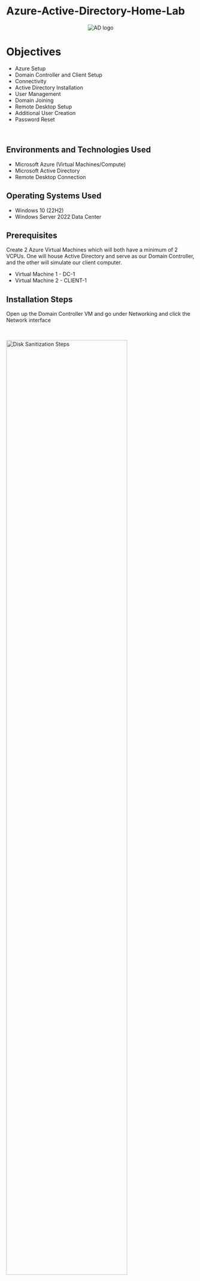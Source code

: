 # Azure-Active-Directory-Home-Lab

<p align="center">
<img src="https://i.imgur.com/pU5A58S.png" alt="AD logo"/>
</p>

<h1>Objectives</h1>

- Azure Setup
- Domain Controller and Client Setup
- Connectivity
- Active Directory Installation
- User Management
- Domain Joining
- Remote Desktop Setup
- Additional User Creation
- Password Reset
<br />



<h2>Environments and Technologies Used</h2>

- Microsoft Azure (Virtual Machines/Compute)
- Microsoft Active Directory
- Remote Desktop Connection

<h2>Operating Systems Used </h2>

- Windows 10 </b> (22H2)
- Windows Server 2022 Data Center

<h2>Prerequisites</h2>
Create 2 Azure Virtual Machines which will both have a minimum of 2 VCPUs. One will house Active Directory and serve as our Domain Controller, and the other will simulate our client computer.

 - Virtual Machine 1 - DC-1
 - Virtual Machine 2 - CLIENT-1


<h2>Installation Steps</h2>

<p>
Open up the Domain Controller VM and go under Networking and click the Network interface 
</p>
<br />

<p>
<img src="https://i.imgur.com/Pwa2s6z.png" height="80%" width="80%" alt="Disk Sanitization Steps"/>
</p>
<p><strong>.</strong></p>
<p><strong>.</strong></p>

<p>
Navigate into ipconfig1 and change the IP addressing to static

<p>
<img src="https://i.imgur.com/IsQIKJM.png" height="80%" width="80%" alt="Disk Sanitization Steps"/>
</p>
<p><strong>.</strong></p>
<p><strong>.</strong></p>
<p>
Remote into CLIENT-1 and ping DC-1 to confirm there is no connectivity from CLIENT-1 to DC-1
</p>

<p>
<img src="https://i.imgur.com/buohO4q.png" height="80%" width="80%" alt="Disk Sanitization Steps"/>
</p>

<p><strong>.</strong></p>
<p><strong>.</strong></p>

<p>
To fix this we will remote into DC-1 and type in wf.msc into our search bar
</p>

<p>
<img src="https://i.imgur.com/Frtinsi.png" height="80%" width="80%" alt="Disk Sanitization Steps"/>
</p>

<p><strong>.</strong></p>
<p><strong>.</strong></p>

<p>
Navigate to inbound rules, filter by protocol so we can see ICMPv4 rules. We will set the two “Core Network Diagnostics Echo Requests” rules to allow.
</p>

<p>
<img src="https://i.imgur.com/v3IxrJD.png" height="80%" width="80%" alt="Disk Sanitization Steps"/>
</p>

<p><strong>.</strong></p>
<p><strong>.</strong></p>

<p>
Test connectivity to DC-1 from CLIENT-1
</p>

<p>
<img src="https://i.imgur.com/TNi3FXf.png" height="80%" width="80%" alt="Disk Sanitization Steps"/>
</p>

<p><strong>.</strong></p>
<p><strong>.</strong></p>

<p>
Install Active Directory Domain Services. Navigate to Add roles and features > Next > Next > Next > Check Active Directory Domain Services > Add Features > Next > Next > Install. Let the install finish and continue.
</p>

<p>
<img src="https://i.imgur.com/R9dT5sL.png" height="80%" width="80%" alt="Disk Sanitization Steps"/>
</p>

<p><strong>.</strong></p>
<p><strong>.</strong></p>

<p>
Now we are going to click the flag and click “Promote this server to a domain controller”
</p>

<p>
<img src="https://i.imgur.com/IOdPMG4.png" height="80%" width="80%" alt="Disk Sanitization Steps"/>
</p>

<p><strong>.</strong></p>
<p><strong>.</strong></p>

<p> 
We’ll click “Add a new forest” name it bensdomain.com > Next, Enter credentials > Next > Next > Next > Next > Install
 
 - The VM should close its self out
</p>
<p>
<img src="https://i.imgur.com/noYgb4n.png" height="80%" width="80%" alt="Disk Sanitization Steps"/>
</p>

<p><strong>.</strong></p>
<p><strong>.</strong></p>

<p>
Now in order to login we must wait for the VM to be restarted and specify the domain name when we log in since our DNS has been set up.
 
 - Type in bensdomain.com\labuser for the user name now instead of just labuser.

<p>
<img src="https://i.imgur.com/0OFFt81.png" height="40%" width="40%" alt="Disk Sanitization Steps"/>
</p>

<p><strong>.</strong></p>
<p><strong>.</strong></p>

<p>
Once DC-1 VM is finally loaded up we can open up our Server Manager > Go to Tools > Active Directory Users and Computers
</p>

<p>
<img src="https://i.imgur.com/0YRWX0X.png" height="80%" width="80%" alt="Disk Sanitization Steps"/>
</p>

<p><strong>.</strong></p>
<p><strong>.</strong></p>

<p>
Right click bensdomain.com > New > Organizational Unit, create an employees and admins unit.
</p>
<p>
<img src="https://i.imgur.com/UD34Bht.png" height="40%" width="40%" alt="Disk Sanitization Steps"/>
</p>

<p><strong>.</strong></p>
<p><strong>.</strong></p>

<p>
We will now create new folders under the admins organizational unit, and add a new user named jane-admin.
</p>

<p>
<img src="https://i.imgur.com/OQ0SJmo.png" height="80%" width="80%" alt="Disk Sanitization Steps"/>
</p>

<p><strong>.</strong></p>
<p><strong>.</strong></p>

<p>
Our user still doesn’t have admin rights despite being in the _ADMINS organizational unit
 
 - To assign admin rights we need to right click Jane Doe > Properties > Member Of > Domain Admins > Add
 - Search for domain under object names to find the domain roles that we can assign. 
 - Assign Jane Doe with Domain Admins > Apply > Ok
</p>

<p>
<img src="https://i.imgur.com/FpOZgF5.png" height="80%" width="80%" alt="Disk Sanitization Steps"/>
</p>

<p><strong>.</strong></p>
<p><strong>.</strong></p>

<p>
Sign out of our labuser account and log into Jane Doe’s admin account at bensdomain.com\jane_admin and enter our password.
</p>

<p>
<img src="https://i.imgur.com/hnw3vr6.png" height="40%" width="40%" alt="Disk Sanitization Steps"/>
</p>

<p><strong>.</strong></p>
<p><strong>.</strong></p>

<p>
Test to see if the login was successful into the Domain by typing “whoami” into the command prompt
</p>

<p>
<img src="https://i.imgur.com/tuYrdiv.png" height="80%" width="80%" alt="Disk Sanitization Steps"/>
</p>

<p><strong>.</strong></p>
<p><strong>.</strong></p>

<p>
Right click the Windows Icon (Start) icon and click System > Rename This PC (Advanced) > Change > Domain, and attempt to connect to bensdomain.com
</p>

<p>
<img src="https://i.imgur.com/CdKEkWO.png" height="40%" width="40%" alt="Disk Sanitization Steps"/>
</p>

<p><strong>.</strong></p>
<p><strong>.</strong></p>

<p>
To fix go to Azure portal and navigate to DC-1 VM > Networking > Network Settings, and copy DC-1’s NIC private IP address
 
 - Navigate to CLIENT1 VM and we will set the DNS to DC-1’s private IP address. We can do this by going to CLIENT1 VM > Networking > Network Settings > NIC > DNS servers > Custom
 - Paste the private IP address. Don’t forget to click Save.
</p>

<p>
<img src="https://i.imgur.com/Fkka8wa.png" height="80%" width="80%" alt="Disk Sanitization Steps"/>
</p>

<p><strong>.</strong></p>
<p><strong>.</strong></p>

<p>
Restart CLIENT1 from the portal. After opening the CLIENT1 VM back up and logging into labuser we can confirm and test the DNS connectivity using ipconfig /all and ping the private IP address.
</p>

<p>
<img src="https://i.imgur.com/2ZRUG3R.png" height="40%" width="40%" alt="Disk Sanitization Steps"/>
</p>

<p><strong>.</strong></p>
<p><strong>.</strong></p>

<p>
Attempt to join the domain again we can see that we are prompted to enter credentials, rather than an error.
</p>

<p>
<img src="https://i.imgur.com/16xzPw8.png" height="80%" width="80%" alt="Disk Sanitization Steps"/>
</p>

<p><strong>.</strong></p>
<p><strong>.</strong></p>

<p>
Log in with our jane_admin account and can confirm we joined the domain when prompted with this image. 
 - The VM will be forced to restart.
</p>

<p>
<img src="https://i.imgur.com/64OAYC0.png" height="40%" width="40%" alt="Disk Sanitization Steps"/>
</p>

<p>
Remote back into the CLIENT-1 VM and log in using the jane_admin account. 
 
 - Right click the Windows Icon > System > Remote Desktop > Select users that can remotely access this PC > Add, type in “domain users” > Check names > Ok > Ok
</p>

<p>
<img src="https://i.imgur.com/1VhdmUO.png" height="40%" width="40%" alt="Disk Sanitization Steps"/>
</p>

<p><strong>.</strong></p>
<p><strong>.</strong></p>

<p>
Log into DC-1 with jane_admin and open Powershell ISE as an admin, and create multiple users. 
 
- Create a new file and paste our Powershell user creation script in.
</p>

<p>
<img src="https://i.imgur.com/e7jNr93.png" height="80%" width="80%" alt="Disk Sanitization Steps"/>
</p>

<p>
Edit the script and change the 10000 accounts to be created to only 1000. Now we will run the script to test the result, by clicking the green play button, or F5. 
 
 - If we are not able to run the script it is because we did not launch Powershell ISE an administrator.
</p>

<p>
<img src="https://i.imgur.com/O7wzDCM.png" height="80%" width="80%" alt="Disk Sanitization Steps"/>
</p>

<p><strong>.</strong></p>
<p><strong>.</strong></p>

<p>
View the users created within the _EMPLOYEES Organizational Unit.
</p>

<p>
<img src="https://i.imgur.com/rvV28iU.png" height="80%" width="80%" alt="Disk Sanitization Steps"/>
</p>

<p><strong>.</strong></p>
<p><strong>.</strong></p>

<p>
Test it by logging out of CLIENT-1 and log back in with one of the accounts that was created. Using our domain name and \
 
 - Example: bensdomain.com\balo.liso
 - Enter the username and password we selected in the script
<p>
<img src="https://i.imgur.com/h8TBCjW.png" height="40%" width="40%" alt="Disk Sanitization Steps"/>
</p>

<p><strong>.</strong></p>
<p><strong>.</strong></p>

<p>
After confirming that account works log in to another account on the CLIENT-1 VM
 
 - After signing off of our balo.liso account we will attempt log ins on another account unable to get the password right
 - Now we will perform a simple password reset and unlock the account after our numerous failed attempts
</p>

<p>
<img src="https://i.imgur.com/J3d7AZC.png" height="80%" width="80%" alt="Disk Sanitization Steps"/>
</p>

<p><strong>.</strong></p>
<p><strong>.</strong></p>

<p>
Congratulations you have set up Active Directory within Azure, and performed a password reset, unlocking the client's account.
</p>
<p>
<img src="https://i.imgur.com/6Kxbibl.png" height="40%" width="40%" alt="Disk Sanitization Steps"/>
</p>
<p>


